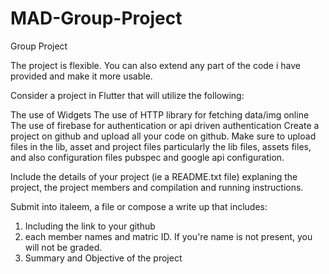 # MAD-Group-Project
Group Project

The project is flexible. You can also extend any part of the code i have provided and make it more usable.

Consider a project in Flutter that will utilize the following:

The use of Widgets
The use of HTTP library for fetching data/img online
The use of firebase for authentication or api driven authentication
Create a project on github and upload all your code on github. Make sure to upload files in the lib, asset and project files particularly the lib files, assets files, and also configuration files pubspec and google api configuration.

Include the details of your project (ie a README.txt file) explaning the project, the project members and compilation and running instructions.

Submit into italeem, a file or compose a write up that includes:

1. Including the link to your github
2. each member names and matric ID. If you're name is not present, you will not be graded.
3. Summary and Objective of the project
